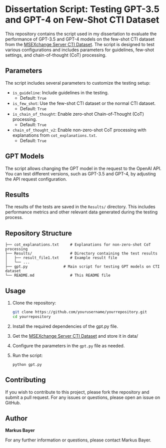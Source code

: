 # Dissertation Script: Testing GPT-3.5 and GPT-4 on Few-Shot CTI Dataset

This repository contains the script used in my dissertation to evaluate the performance of GPT-3.5 and GPT-4 models on the few-shot CTI dataset from the [MSEXchange Server CTI Dataset](https://github.com/PEASEC/msexchange-server-cti-dataset). The script is designed to test various configurations and includes parameters for guidelines, few-shot settings, and chain-of-thought (CoT) processing.

## Parameters

The script includes several parameters to customize the testing setup:

- `is_guideline`: Include guidelines in the testing.
  - Default: `True`
- `is_few_shot`: Use the few-shot CTI dataset or the normal CTI dataset.
  - Default: `True`
- `is_chain_of_thought`: Enable zero-shot Chain-of-Thought (CoT) processing.
  - Default: `True`
- `chain_of_thought_v2`: Enable non-zero-shot CoT processing with explanations from `cot_explanations.txt`.
  - Default: `True`

## GPT Models

The script allows changing the GPT model in the request to the OpenAI API. You can test different versions, such as GPT-3.5 and GPT-4, by adjusting the API request configuration.

## Results

The results of the tests are saved in the `Results/` directory. This includes performance metrics and other relevant data generated during the testing process.

## Repository Structure

```
├── cot_explanations.txt     # Explanations for non-zero-shot CoT processing
├── Results/                 # Directory containing the test results
│   ├── result_file1.txt     # Example result file
│   └── ...
├── gpt.py                # Main script for testing GPT models on CTI dataset
└── README.md                # This README file
```

## Usage

1. Clone the repository:
   ```bash
   git clone https://github.com/yourusername/yourrepository.git
   cd yourrepository
   ```

2. Install the required dependencies of the gpt.py file.

3. Get the [MSEXchange Server CTI Dataset](https://github.com/PEASEC/msexchange-server-cti-dataset) and store it in data/

4. Configure the parameters in the `gpt.py` file as needed.

5. Run the script:
   ```
   python gpt.py
   ```


## Contributing

If you wish to contribute to this project, please fork the repository and submit a pull request. For any issues or questions, please open an issue on GitHub.

## Author

**Markus Bayer**

For any further information or questions, please contact Markus Bayer.
